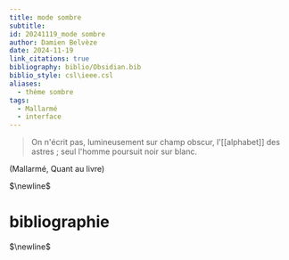 ```yaml
---
title: mode sombre
subtitle: 
id: 20241119_mode sombre
author: Damien Belvèze
date: 2024-11-19
link_citations: true
bibliography: biblio/Obsidian.bib
biblio_style: csl\ieee.csl
aliases:
  - thème sombre
tags:
  - Mallarmé
  - interface
---
```

> On n'écrit pas, lumineusement sur champ obscur, l'[[alphabet]] des astres ; seul l'homme poursuit noir sur blanc. 

(Mallarmé, Quant au livre)




$\newline$
# bibliographie
$\newline$






